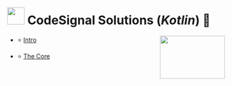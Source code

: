 # <img src="https://www.svgrepo.com/show/90626/creative.svg" width=40 height=40> CodeSignal Solutions (*Kotlin*) 🧩
<img src="https://user-images.githubusercontent.com/74646502/178084308-0122071a-f5ec-4f94-91e9-663e26126d3b.png" width="150" height="100" align="right">

* ⭐️ [Intro](https://github.com/shahlaa1212/CodeSignal-Solutions-in-kotlin/tree/main/Intro)

* ⭐️ [The Core](https://github.com/shahlaa1212/CodeSignal-Solutions-in-kotlin/tree/main/The%20Core)
